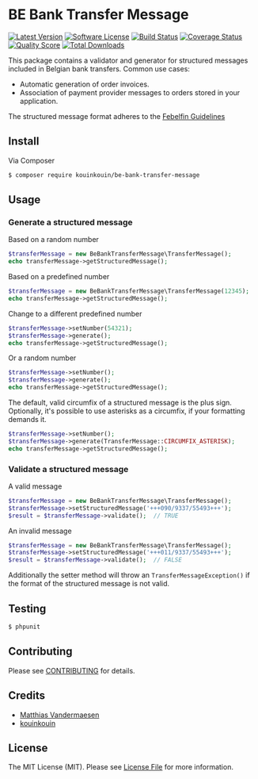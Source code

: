 # BE Bank Transfer Message

[![Latest Version](https://img.shields.io/github/release/kouinkouin/be-bank-transfer-message.svg?style=flat-square)](https://github.com/kouinkouin/be-bank-transfer-message/releases)
[![Software License](https://img.shields.io/badge/license-MIT-brightgreen.svg?style=flat-square)](LICENSE.md)
[![Build Status](https://img.shields.io/travis/kouinkouin/be-bank-transfer-message/master.svg?style=flat-square)](https://travis-ci.org/kouinkouin/be-bank-transfer-message)
[![Coverage Status](https://img.shields.io/scrutinizer/coverage/g/kouinkouin/be-bank-transfer-message.svg?style=flat-square)](https://scrutinizer-ci.com/g/kouinkouin/be-bank-transfer-message/code-structure)
[![Quality Score](https://img.shields.io/scrutinizer/g/kouinkouin/be-bank-transfer-message.svg?style=flat-square)](https://scrutinizer-ci.com/g/kouinkouin/be-bank-transfer-message)
[![Total Downloads](https://img.shields.io/packagist/dt/kouinkouin/be-bank-transfer-message.svg?style=flat-square)](https://packagist.org/packages/kouinkouin/be-bank-transfer-message)

This package contains a validator and generator for structured messages included in Belgian bank transfers. Common use cases:

* Automatic generation of order invoices.
* Association of payment provider messages to orders stored in your application.

The structured message format adheres to the [Febelfin Guidelines](https://www.febelfin.be/sites/default/files/files/dw-formulier_euro2.pdf)

## Install

Via Composer

``` bash
$ composer require kouinkouin/be-bank-transfer-message
```

## Usage

### Generate a structured message

Based on a random number

``` php
$transferMessage = new BeBankTransferMessage\TransferMessage();
echo transferMessage->getStructuredMessage();
```

Based on a predefined number

``` php
$transferMessage = new BeBankTransferMessage\TransferMessage(12345);
echo transferMessage->getStructuredMessage();
```

Change to a different predefined number

``` php
$transferMessage->setNumber(54321);
$transferMessage->generate();
echo transferMessage->getStructuredMessage();
```

Or a random number

``` php
$transferMessage->setNumber();
$transferMessage->generate();
echo transferMessage->getStructuredMessage();
```

The default, valid circumfix of a structured message is the plus sign. Optionally, it's possible to use asterisks as a circumfix, if your formatting demands it.

``` php
$transferMessage->setNumber();
$transferMessage->generate(TransferMessage::CIRCUMFIX_ASTERISK);
echo transferMessage->getStructuredMessage();
```

### Validate a structured message

A valid message

``` php
$transferMessage = new BeBankTransferMessage\TransferMessage();
$transferMessage->setStructuredMessage('+++090/9337/55493+++');
$result = $transferMessage->validate();  // TRUE
```

An invalid message

``` php
$transferMessage = new BeBankTransferMessage\TransferMessage();
$transferMessage->setStructuredMessage('+++011/9337/55493+++');
$result = $transferMessage->validate();  // FALSE
```

Additionally the setter method will throw an ```TransferMessageException()``` if the format of the structured message is not valid.

## Testing

``` bash
$ phpunit
```

## Contributing

Please see [CONTRIBUTING](https://github.com/kouinkouin/be-bank-transfer-message/blob/master/CONTRIBUTING.md) for details.

## Credits

- [Matthias Vandermaesen](https://github.com/Netsensei)
- [kouinkouin](https://github.com/kouinkouin)

## License

The MIT License (MIT). Please see [License File](LICENSE.md) for more information.
